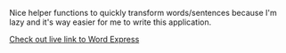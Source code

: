 Nice helper functions to quickly transform words/sentences because I'm lazy and it's way easier for me to write this application.

[Check out live link to Word Express](https://panatdacatlin.github.io/Word-Express/)
